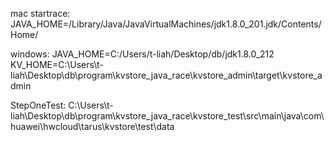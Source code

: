mac startrace:
JAVA_HOME=/Library/Java/JavaVirtualMachines/jdk1.8.0_201.jdk/Contents/Home/

windows:
JAVA_HOME=C:/Users/t-liah/Desktop/db/jdk1.8.0_212
KV_HOME=C:\Users\t-liah\Desktop\db\program\kvstore_java_race\kvstore_admin\target\kvstore_admin

StepOneTest:
C:\Users\t-liah\Desktop\db\program\kvstore_java_race\kvstore_test\src\main\java\com\huawei\hwcloud\tarus\kvstore\test\data


